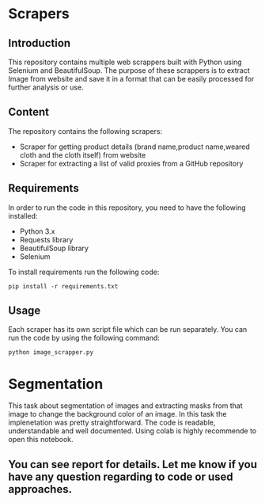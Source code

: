 # Scrapers
## Introduction
This repository contains multiple web scrappers built with Python using Selenium and BeautifulSoup. The purpose of these scrappers is to extract Image from website and save it in a format that can be easily processed for further analysis or use.

## Content
The repository contains the following scrapers:

  - Scraper for getting product details (brand name,product name,weared cloth and the cloth itself) from website
  - Scraper for extracting a list of valid proxies from a GitHub repository
 
## Requirements
In order to run the code in this repository, you need to have the following installed:

  - Python 3.x
  - Requests library
  - BeautifulSoup library
  - Selenium

To install requirements run the following code:
```
pip install -r requirements.txt

```

## Usage
Each scraper has its own script file which can be run separately. You can run the code by using the following command:
```
python image_scrapper.py

```
# Segmentation
This task about segmentation of images and extracting masks from that image to change the background color of an image. In this task the implenetation was pretty straightforward. The code is readable, understandable and well documented. Using colab is highly recommende to open this notebook.

## You can see report for details. Let me know if you have any question regarding to code or used approaches.
